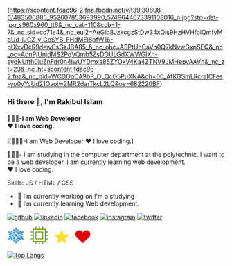 (https://scontent.fdac96-2.fna.fbcdn.net/v/t39.30808-6/483506885_952607853693990_5749644073391108016_n.jpg?stp=dst-jpg_s960x960_tt6&_nc_cat=110&ccb=1-7&_nc_sid=cc71e4&_nc_eui2=AeGlb8JzkcgzStDw34xQls9HzHVHfoiQmfvMdUd-iJCZ-y_GeSYB_FHdMEl8pfW16-ptXxvDcR9dewCsGzJBA85_&_nc_ohc=ASPtUhCaVn0Q7kNvwGxpSEQ&_nc_oc=AdnPjUnjdMS2PqVQmb5ZsDOULGdXWWGIXh-sydNUfth0luZnFdr0n4IwUYDmxa85ZYOkV4Ka4ZTNV9JMHepvAAVn&_nc_zt=23&_nc_ht=scontent.fdac96-2.fna&_nc_gid=WCDOqCA9bP_OLQcG5PuXNA&oh=00_AfKGSmLRcraICFes-yo0yYcUd21Ovoiw2MR2darTkcL2LQ&oe=682220BF)
### Hi there 👋, I'm Rakibul Islam
#### 👩🏻‍💻-I am Web Developer <br/>  ❤️ I love coding.
![👩🏻‍💻-I am Web Developer  ❤️ I love coding.]

🧑🏻‍💻- I am studying in the computer department at the polytechnic.
 I want to be a web developer, I am currently learning web development.❤️ I love coding.

Skills:  JS / HTML / CSS

- 🔭 I’m currently working on I'm a studying  
- 🌱 I’m currently learning Web development. 


[<img src='https://cdn.jsdelivr.net/npm/simple-icons@3.0.1/icons/github.svg' alt='github' height='40'>](https://github.com/rakib12201)  [<img src='https://cdn.jsdelivr.net/npm/simple-icons@3.0.1/icons/linkedin.svg' alt='linkedin' height='40'>](https://www.linkedin.com/in/rakibul-islam-80576135b/)  [<img src='https://cdn.jsdelivr.net/npm/simple-icons@3.0.1/icons/facebook.svg' alt='facebook' height='40'>](https://www.facebook.com/https://web.facebook.com/profile.php?id=100068343520836)  [<img src='https://cdn.jsdelivr.net/npm/simple-icons@3.0.1/icons/instagram.svg' alt='instagram' height='40'>](https://www.instagram.com/rs_rakib/)  [<img src='https://cdn.jsdelivr.net/npm/simple-icons@3.0.1/icons/twitter.svg' alt='twitter' height='40'>](https://twitter.com/https://twitter-cl.vercel.app/home)  

<a href='https://archiveprogram.github.com/'><img src='https://raw.githubusercontent.com/acervenky/animated-github-badges/master/assets/acbadge.gif' width='40' height='40'></a> <a href='https://docs.github.com/en/developers'><img src='https://raw.githubusercontent.com/acervenky/animated-github-badges/master/assets/devbadge.gif' width='40' height='40'></a> <a href='https://stars.github.com/'><img src='https://raw.githubusercontent.com/acervenky/animated-github-badges/master/assets/starbadge.gif' width='35' height='35'></a> <a href='https://docs.github.com/en/github/supporting-the-open-source-community-with-github-sponsors'><img src='https://raw.githubusercontent.com/acervenky/animated-github-badges/master/assets/sponsorbadge.gif' width='35' height='35'></a> 

[![Top Langs](https://github-readme-stats.vercel.app/api/top-langs/?username=rakib12201)](https://github.com/anuraghazra/github-readme-stats)

